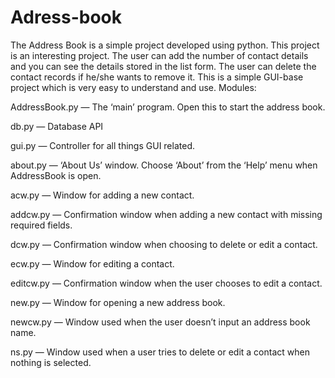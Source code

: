 # Adress-book
The Address Book is a simple project developed using python. This project is an interesting project. The user can add the number of contact details and you can see the details stored in the list form. The user can delete the contact records if he/she wants to remove it. This is a simple GUI-base project which is very easy to understand and use. 
Modules:

AddressBook.py — The ‘main’ program. Open this to start the address book.

db.py — Database API

gui.py — Controller for all things GUI related.

about.py — ‘About Us’ window. Choose ‘About’ from the ‘Help’ menu when AddressBook is open.

acw.py — Window for adding a new contact.

addcw.py — Confirmation window when adding a new contact with missing required fields.

dcw.py — Confirmation window when choosing to delete or edit a contact.

ecw.py — Window for editing a contact.

editcw.py — Confirmation window when the user chooses to edit a contact.

new.py — Window for opening a new address book.

newcw.py — Window used when the user doesn’t input an address book name.

ns.py — Window used when a user tries to delete or edit a contact when nothing is selected.


